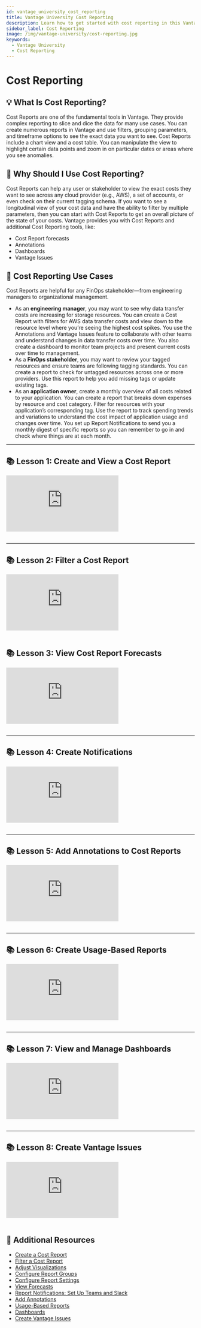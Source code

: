 ```yaml
---
id: vantage_university_cost_reporting
title: Vantage University Cost Reporting
description: Learn how to get started with cost reporting in this Vantage University section.
sidebar_label: Cost Reporting
image: /img/vantage-university/cost-reporting.jpg
keywords:
  - Vantage University
  - Cost Reporting
---
```


# Cost Reporting

## 💡 What Is Cost Reporting?

Cost Reports are one of the fundamental tools in Vantage. They provide complex reporting to slice and dice the data for many use cases. You can create numerous reports in Vantage and use filters, grouping parameters, and timeframe options to see the exact data you want to see. Cost Reports include a chart view and a cost table. You can manipulate the view to highlight certain data points and zoom in on particular dates or areas where you see anomalies.

## 💭 Why Should I Use Cost Reporting?

Cost Reports can help any user or stakeholder to view the exact costs they want to see across any cloud provider (e.g., AWS), a set of accounts, or even check on their current tagging schema. If you want to see a longitudinal view of your cost data and have the ability to filter by multiple parameters, then you can start with Cost Reports to get an overall picture of the state of your costs. Vantage provides you with Cost Reports and additional Cost Reporting tools, like:

- Cost Report forecasts
- Annotations
- Dashboards
- Vantage Issues

## 📝 Cost Reporting Use Cases

Cost Reports are helpful for any FinOps stakeholder—from engineering managers to organizational management.

- As an **engineering manager**, you may want to see why data transfer costs are increasing for storage resources. You can create a Cost Report with filters for AWS data transfer costs and view down to the resource level where you’re seeing the highest cost spikes. You use the Annotations and Vantage Issues feature to collaborate with other teams and understand changes in data transfer costs over time. You also create a dashboard to monitor team projects and present current costs over time to management.
- As a **FinOps stakeholder**, you may want to review your tagged resources and ensure teams are following tagging standards. You can create a report to check for untagged resources across one or more providers. Use this report to help you add missing tags or update existing tags.
- As an **application owner**, create a monthly overview of all costs related to your application. You can create a report that breaks down expenses by resource and cost category. Filter for resources with your application’s corresponding tag. Use the report to track spending trends and variations to understand the cost impact of application usage and changes over time. You set up Report Notifications to send you a monthly digest of specific reports so you can remember to go in and check where things are at each month.

---

## 📚 Lesson 1: Create and View a Cost Report

<div style={{ position: 'relative', paddingBottom: '56.25%', height: 0 }}>
    <iframe src="https://www.youtube.com/embed/pr9cOE18mPI?si=_dcUSwoLo1bkCigN?si=O-RWI8KR_0_WUzch?rel=0&color=white&modestbranding=1&showinfo=0&wmode=transparent" frameborder="0" webkitallowfullscreen="true" mozallowfullscreen="true" allowfullscreen="true" style={{ position: 'absolute', top: 0, left: 0, width: '100%', height: '100%', borderRadius: '10px' }}></iframe>
</div><br/>

---

## 📚 Lesson 2: Filter a Cost Report

<div style={{ position: 'relative', paddingBottom: '56.25%', height: 0 }}>
    <iframe src="https://www.loom.com/embed/869d629fbb954174960eb047882fb569?sid=fd37851b-bbec-42de-9ca1-245c2d5f4ef0" frameborder="0" webkitallowfullscreen="true" mozallowfullscreen="true" allowfullscreen="true" style={{ position: 'absolute', top: 0, left: 0, width: '100%', height: '100%', borderRadius: '10px' }}></iframe>
</div>
<br/>

## 📚 Lesson 3: View Cost Report Forecasts

<div style={{ position: 'relative', paddingBottom: '56.25%', height: 0 }}>
    <iframe src="https://www.youtube.com/embed/O0msR_yjfv4?si=IBO6HVXIhqSzS7Ef?rel=0&color=white&modestbranding=1&showinfo=0&wmode=transparent" frameborder="0" webkitallowfullscreen="true" mozallowfullscreen="true" allowfullscreen="true" style={{ position: 'absolute', top: 0, left: 0, width: '100%', height: '100%', borderRadius: '10px' }}></iframe>
</div><br/>

---

## 📚 Lesson 4: Create Notifications

<div style={{ position: 'relative', paddingBottom: '56.25%', height: 0 }}>
    <iframe src="https://www.youtube.com/embed/CN2bsFFQ8w0?si=YXWFl04JuFOAOc-3?rel=0&color=white&modestbranding=1&showinfo=0&wmode=transparent" frameborder="0" webkitallowfullscreen="true" mozallowfullscreen="true" allowfullscreen="true" style={{ position: 'absolute', top: 0, left: 0, width: '100%', height: '100%', borderRadius: '10px' }}></iframe>
</div><br/>

---

## 📚 Lesson 5: Add Annotations to Cost Reports

<div style={{ position: 'relative', paddingBottom: '56.25%', height: 0 }}>
    <iframe src="https://www.youtube.com/embed/FLslrW5MykY?si=9JqbAtEERIuWhMK0?rel=0&color=white&modestbranding=1&showinfo=0&wmode=transparent" frameborder="0" webkitallowfullscreen="true" mozallowfullscreen="true" allowfullscreen="true" style={{ position: 'absolute', top: 0, left: 0, width: '100%', height: '100%', borderRadius: '10px' }}></iframe>
</div><br/>

---

## 📚 Lesson 6: Create Usage-Based Reports

<div style={{ position: 'relative', paddingBottom: '56.25%', height: 0 }}>
    <iframe src="https://www.youtube.com/embed/B-1pqTMffrI?si=4S_MJzWRL-jFWj6r?rel=0&color=white&modestbranding=1&showinfo=0&wmode=transparent" frameborder="0" webkitallowfullscreen="true" mozallowfullscreen="true" allowfullscreen="true" style={{ position: 'absolute', top: 0, left: 0, width: '100%', height: '100%', borderRadius: '10px' }}></iframe>
</div><br/>

---

## 📚 Lesson 7: View and Manage Dashboards

<div style={{ position: 'relative', paddingBottom: '56.25%', height: 0 }}>
    <iframe src="https://www.youtube.com/embed/qWDsgh1jfGc?si=_dcUSwoLo1bkCigN?si=O-RWI8KR_0_WUzch?rel=0&color=white&modestbranding=1&showinfo=0&wmode=transparent" frameborder="0" webkitallowfullscreen="true" mozallowfullscreen="true" allowfullscreen="true" style={{ position: 'absolute', top: 0, left: 0, width: '100%', height: '100%', borderRadius: '10px' }}></iframe>
</div><br/>

---

## 📚 Lesson 8: Create Vantage Issues

<div style={{ position: 'relative', paddingBottom: '56.25%', height: 0 }}>
    <iframe src="https://www.youtube.com/embed/8uXySGPZslQ?si=O-RWI8KR_0_WUzch?rel=0&color=white&modestbranding=1&showinfo=0&wmode=transparent" frameborder="0" webkitallowfullscreen="true" mozallowfullscreen="true" allowfullscreen="true" style={{ position: 'absolute', top: 0, left: 0, width: '100%', height: '100%', borderRadius: '10px' }}></iframe>
</div><br/>

## 📖 Additional Resources

- [Create a Cost Report](/cost_reports#create-report)
- [Filter a Cost Report](/cost_reports#filtering-cost-reports)
- [Adjust Visualizations](/cost_reports#adjust-chart-visualization)
- [Configure Report Groups](/cost_reports#configure-report-groups)
- [Configure Report Settings](/cost_reports#configure-report-settings)
- [View Forecasts](/forecasting)
- [Report Notifications: Set Up Teams and Slack](/slack)
- [Add Annotations](/annotations)
- [Usage-Based Reports](/usage_based_reporting)
- [Dashboards](/dashboards)
- [Create Vantage Issues](/issues)
